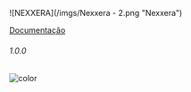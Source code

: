 <head>
  <link rel="stylesheet" href="coverpage.css">
</head>

![NEXXERA](/imgs/Nexxera - 2.png "Nexxera")

[Documentação](README.md ':class=btn')



<h6>1.0.0</h6>

<p><img data-origin="linear-gradient(to left bottom, #696969 0%, #696969 100%)" alt="color"></p> 

